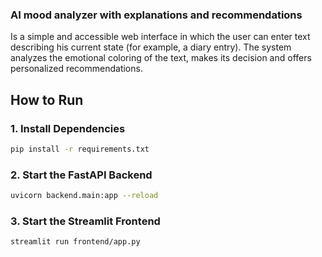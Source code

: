 ### AI mood analyzer with explanations and recommendations
Is a simple and accessible web interface in which the user can enter text describing his current state (for example, a diary entry). The system analyzes the emotional coloring of the text, makes its decision and offers personalized recommendations.

## How to Run

### 1. Install Dependencies

```bash
pip install -r requirements.txt
```
### 2. Start the FastAPI Backend

```bash
uvicorn backend.main:app --reload
```
### 3. Start the Streamlit Frontend

```bash
streamlit run frontend/app.py
